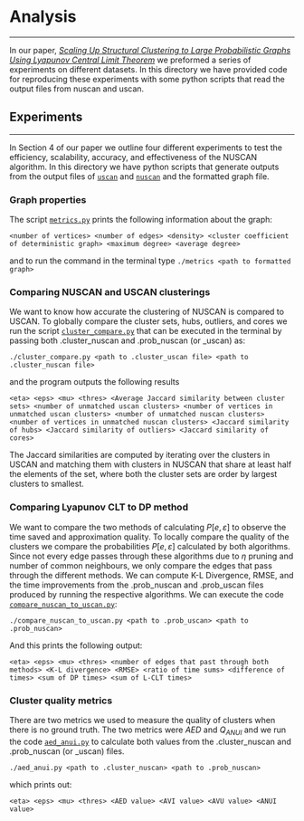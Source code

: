 # Analysis
--------------

In our paper, [*Scaling Up Structural Clustering to Large Probabilistic Graphs Using Lyapunov Central Limit Theorem*](https://github.com/JoetheManHowie/NUSCAN/blob/main/Revised_L_CLT_Jaccard_VLDB_FULL_version.pdf) we preformed a series of experiments on different datasets. In this directory we have provided code for reproducing these experiments with some python scripts that read the output files from nuscan and uscan.

## Experiments
----------------

In Section 4 of our paper we outline four different experiments to test the efficiency, scalability, accuracy, and effectiveness of the NUSCAN algorithm. In this directory we have python scripts that generate outputs from the output files of [`uscan`](https://github.com/JoetheManHowie/NUSCAN/tree/main/uscan) and [`nuscan`](https://github.com/JoetheManHowie/NUSCAN/tree/main/nuscan) and the formatted graph file.

### Graph properties

The script [`metrics.py`](https://github.com/JoetheManHowie/NUSCAN/blob/main/analysis/metrics.py) prints the following information about the graph:

`<number of vertices> <number of edges> <density> <cluster coefficient of deterministic graph> <maximum degree> <average degree>`

and to run the command in the terminal type `./metrics <path to formatted graph>`

### Comparing NUSCAN and USCAN clusterings

We want to know how accurate the clustering of NUSCAN is compared to USCAN.
To globally compare the cluster sets, hubs, outliers, and cores we run the script [`cluster_compare.py`](https://github.com/JoetheManHowie/NUSCAN/blob/main/analysis/cluster_compare.py) that can be executed in the terminal by passing both .cluster_nuscan and .prob_nuscan (or _uscan) as:

`./cluster_compare.py <path to .cluster_uscan file> <path to .cluster_nuscan file>`

and the program outputs the following results

`<eta> <eps> <mu> <thres> <Average Jaccard similarity between cluster sets> <number of unmatched uscan clusters> <number of vertices in unmatched uscan clusters> <number of unmatched nuscan clusters> <number of vertices in unmatched nuscan clusters> <Jaccard similarity of hubs> <Jaccard similarity of outliers> <Jaccard similarity of cores>`

The Jaccard similarities are computed by iterating over the clusters in USCAN and matching them with clusters in NUSCAN that share at least half the elements of the set, where both the cluster sets are order by largest clusters to smallest.

### Comparing Lyapunov CLT to DP method

We want to compare the two methods of calculating $P[e, \varepsilon]$ to observe the time saved and approximation quality.
To locally compare the quality of the clusters we compare the probabilities $P[e, \varepsilon]$ calculated by both algorithms. Since not every edge passes through these algorithms due to $\eta$ pruning and number of common neighbours, we only compare the edges that pass through the different methods. We can compute K-L Divergence, RMSE, and the time improvements from the .prob_nuscan and .prob_uscan files produced by running the respective algorithms. We can execute the code [`compare_nuscan_to_uscan.py`](https://github.com/JoetheManHowie/NUSCAN/blob/main/analysis/compare_nuscan_to_uscan.py):

`./compare_nuscan_to_uscan.py <path to .prob_uscan> <path to .prob_nuscan>`

And this prints the following output:

`<eta> <eps> <mu> <thres> <number of edges that past through both methods> <K-L divergence> <RMSE> <ratio of time sums> <difference of times> <sum of DP times> <sum of L-CLT times>`


### Cluster quality metrics

There are two metrics we used to measure the quality of clusters when there is no ground truth. The two metrics were $AED$ and $Q_{ANUI}$ and we run the code [`aed_anui.py`](https://github.com/JoetheManHowie/NUSCAN/blob/main/analysis/aed_anui.py) to calculate both values from the .cluster_nuscan and .prob_nuscan (or _uscan) files.

`./aed_anui.py <path to .cluster_nuscan> <path to .prob_nuscan>`

which prints out:

`<eta> <eps> <mu> <thres> <AED value> <AVI value> <AVU value> <ANUI value>`
